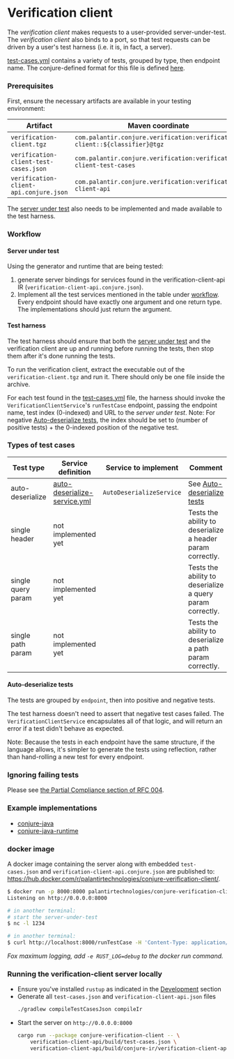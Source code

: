 # Verification client
[test-cases.yml]: /verification-client-api/test-cases.yml
[verification-client.conjure.yml]: /verification-client-api/src/main/conjure/verification-client.conjure.yml

The _verification client_ makes requests to a user-provided server-under-test.
The _verification client_ also binds to a port, so that test requests can be driven by a user's test harness (i.e. it is, in fact, a server).

[test-cases.yml][] contains a variety of tests, grouped by type, then endpoint name.
The conjure-defined format for this file is defined [here](/verification-client-api/src/main/conjure/test-cases.conjure.yml).

### Prerequisites

First, ensure the necessary artifacts are available in your testing environment:

| Artifact | Maven coordinate | Classifier |
| -------- | ---------------- | ---------- |
| `verification-client.tgz` | `com.palantir.conjure.verification:verification-client::${classifier}@tgz` | `osx` or `linux` | 
| `verification-client-test-cases.json` | `com.palantir.conjure.verification:verification-client-test-cases` |
| `verification-client-api.conjure.json` | `com.palantir.conjure.verification:verification-client-api` | 

The [server under test][] also needs to be implemented and made available to the test harness.

### Workflow

#### Server under test
[server under test]: #server-under-test

Using the generator and runtime that are being tested:
1. generate server bindings for services found in the verification-client-api IR (`verification-client-api.conjure.json`).
1. Implement all the test services mentioned in the table under [workflow](#workflow). Every endpoint should have exactly one argument and one return type. The implementations should just return the argument.

#### Test harness

The test harness should ensure that both the [server under test][] and the verification client are up and running 
before running the tests, then stop them after it's done running the tests.

To run the verification client, extract the executable out of the `verification-client.tgz` and run it. There should only be one file inside the archive.

For each test found in the [test-cases.yml][] file, the harness should invoke the `VerificationClientService`'s `runTestCase` endpoint, passing the endpoint name, test index (0-indexed) and URL to the _server under test_.
Note: For negative [Auto-deserialize tests][], the index should be set to (number of positive tests) + the 0-indexed position of the negative test.

### Types of test cases

| Test type | Service definition | Service to implement | Comment |
| --------- | ------------------ | -------------------- | ------- |
| auto-deserialize | [auto-deserialize-service.yml](/verification-client-api/src/main/conjure/auto-deserialize-service.yml) | `AutoDeserializeService` | See [Auto-deserialize tests][] |
| single header | not implemented yet | | Tests the ability to deserialize a header param correctly.
| single query param | not implemented yet | | Tests the ability to deserialize a query param correctly.
| single path param | not implemented yet | | Tests the ability to deserialize a path param correctly.

#### Auto-deserialize tests
[Auto-deserialize tests]: #auto-deserialize-tests

The tests are grouped by `endpoint`, then into positive and negative tests.

The test harness doesn't need to assert that negative test cases failed. The `VerificationClientService` encapsulates
all of that logic, and will return an error if a test didn't behave as expected. 

Note: Because the tests in each endpoint have the same structure, if the language allows, it's simpler to generate the tests using reflection, rather than hand-rolling a new test for every endpoint.

### Ignoring failing tests

Please see [the Partial Compliance section of RFC 004](https://github.com/palantir/conjure/blob/develop/docs/rfc/004-consistent-wire-format-test-cases.md#partial-compliance).

### Example implementations

* [conjure-java](https://github.com/palantir/conjure-java/tree/2.5.0/conjure-java-server-verifier/src/test/java/com/palantir/conjure/java/verification/server)
* [conjure-java-runtime](https://github.com/palantir/conjure-java-runtime/tree/4.7.0/conjure-java-client-verifier/src/test/java/com/palantir/verification)

### docker image

A docker image containing the server along with embedded `test-cases.json` and `verification-client-api.conjure.json` are published to: https://hub.docker.com/r/palantirtechnologies/conjure-verification-client/.

```bash
$ docker run -p 8000:8000 palantirtechnologies/conjure-verification-client:latest
Listening on http://0.0.0.0:8000

# in another terminal:
# start the server-under-test
$ nc -l 1234

# in another terminal:
$ curl http://localhost:8000/runTestCase -H 'Content-Type: application/json' --data '{"endpointName": "getDoubleExample", "testCase": 0, "baseUrl": "http://127.0.0.1:1234"}'
```

_Fox maximum logging, add `-e RUST_LOG=debug` to the docker run command._

### Running the verification-client server locally

- Ensure you've installed `rustup` as indicated in the [Development](/README.md#development) section
- Generate all `test-cases.json` and `verification-client-api.json` files
    ```bash
    ./gradlew compileTestCasesJson compileIr
    ```
- Start the server on `http://0.0.0.0:8000`
    ```bash
    cargo run --package conjure-verification-client -- \
        verification-client-api/build/test-cases.json \
        verification-client-api/build/conjure-ir/verification-client-api.conjure.json
    ```
